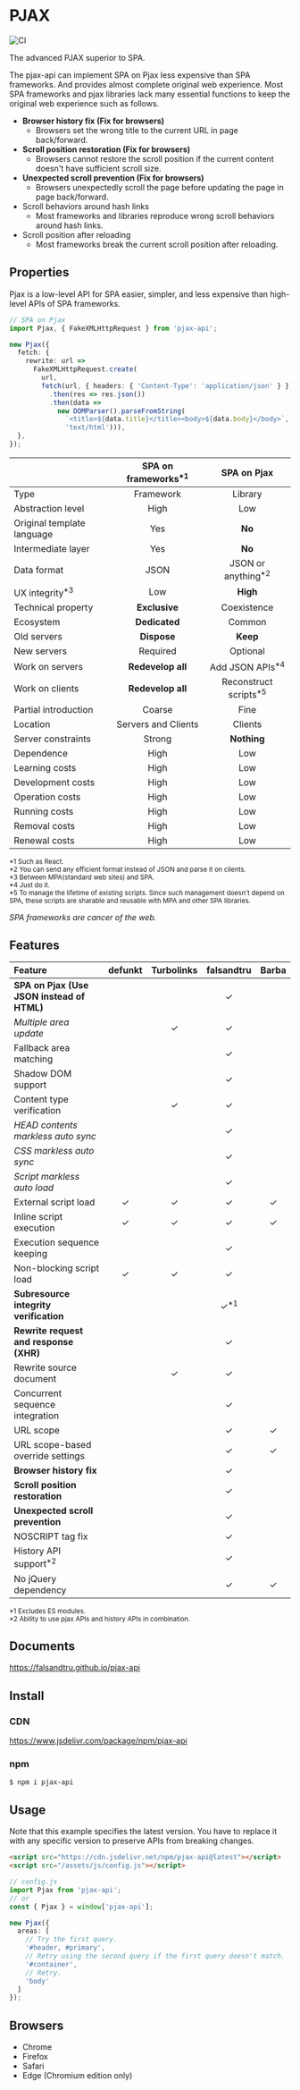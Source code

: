 # PJAX

![CI](https://github.com/falsandtru/pjax-api/workflows/CI/badge.svg)

The advanced PJAX superior to SPA.

The pjax-api can implement SPA on Pjax less expensive than SPA frameworks.
And provides almost complete original web experience.
Most SPA frameworks and pjax libraries lack many essential functions to keep the original web experience such as follows.

- **Browser history fix (Fix for browsers)**
  - Browsers set the wrong title to the current URL in page back/forward.
- **Scroll position restoration (Fix for browsers)**
  - Browsers cannot restore the scroll position if the current content doesn't have sufficient scroll size.
- **Unexpected scroll prevention (Fix for browsers)**
  - Browsers unexpectedly scroll the page before updating the page in page back/forward.
- Scroll behaviors around hash links
  - Most frameworks and libraries reproduce wrong scroll behaviors around hash links.
- Scroll position after reloading
  - Most frameworks break the current scroll position after reloading.

## Properties

Pjax is a low-level API for SPA easier, simpler, and less expensive than high-level APIs of SPA frameworks.

```ts
// SPA on Pjax
import Pjax, { FakeXMLHttpRequest } from 'pjax-api';

new Pjax({
  fetch: {
    rewrite: url =>
      FakeXMLHttpRequest.create(
        url,
        fetch(url, { headers: { 'Content-Type': 'application/json' } })
          .then(res => res.json())
          .then(data =>
            new DOMParser().parseFromString(
              `<title>${data.title}</title><body>${data.body}</body>`,
              'text/html'))),
  },
});
```

||SPA on frameworks<sup>\*1</sup>|SPA on Pjax|
|:-----|:---------------:|:---------:|
|Type|Framework|Library|
|Abstraction level|High|Low|
|Original template language|Yes|**No**|
|Intermediate layer|Yes|**No**|
|Data format|JSON|JSON or anything<sup>\*2</sup>|
|UX integrity<sup>\*3</sup>|Low|**High**|
|Technical property|**Exclusive**|Coexistence|
|Ecosystem|**Dedicated**|Common|
|Old servers|**Dispose**|**Keep**|
|New servers|Required|Optional|
|Work on servers|**Redevelop all**|Add JSON APIs<sup>\*4</sup>|
|Work on clients|**Redevelop all**|Reconstruct scripts<sup>\*5</sup>|
|Partial introduction|Coarse|Fine|
|Location|Servers and Clients|Clients|
|Server constraints|Strong|**Nothing**|
|Dependence|High|Low|
|Learning costs|High|Low|
|Development costs|High|Low|
|Operation costs|High|Low|
|Running costs|High|Low|
|Removal costs|High|Low|
|Renewal costs|High|Low|

<small>*1 Such as React.</small><br>
<small>*2 You can send any efficient format instead of JSON and parse it on clients.</small><br>
<small>*3 Between MPA(standard web sites) and SPA.</small><br>
<small>*4 Just do it.</small><br>
<small>*5 To manage the lifetime of existing scripts. Since such management doesn't depend on SPA, these scripts are sharable and reusable with MPA and other SPA libraries.</small><br>

*SPA frameworks are cancer of the web.*

## Features

|Feature|defunkt|Turbolinks|falsandtru|Barba|
|:------|:-----:|:--------:|:--------:|:---:|
|**SPA on Pjax (Use JSON instead of HTML)**| | |✓| |
|*Multiple area update*| |✓|✓| |
|Fallback area matching| | |✓| |
|Shadow DOM support| | |✓| |
|Content type verification| |✓|✓| |
|*HEAD contents markless auto sync*| | |✓| |
|*CSS markless auto sync*| | |✓| |
|*Script markless auto load*| | |✓| |
|External script load|✓|✓|✓|✓|
|Inline script execution|✓|✓|✓|✓|
|Execution sequence keeping| | |✓| |
|Non-blocking script load|✓|✓|✓| |
|**Subresource integrity verification**| | |✓<sup>\*1</sup>| |
|**Rewrite request and response (XHR)**| | |✓| |
|Rewrite source document| |✓|✓| |
|Concurrent sequence integration| | |✓| |
|URL scope| | |✓|✓|
|URL scope-based override settings| | |✓|✓|
|**Browser history fix**| | |✓| |
|**Scroll position restoration**| | |✓| |
|**Unexpected scroll prevention**| | |✓| |
|NOSCRIPT tag fix| | |✓| |
|History API support<sup>\*2</sup>| | |✓| |
|No jQuery dependency| | |✓|✓|

<small>*1 Excludes ES modules.</small><br>
<small>*2 Ability to use pjax APIs and history APIs in combination.</small><br>

## Documents

https://falsandtru.github.io/pjax-api

## Install

### CDN

https://www.jsdelivr.com/package/npm/pjax-api

### npm

```
$ npm i pjax-api
```

## Usage

Note that this example specifies the latest version. You have to replace it with any specific version to preserve APIs from breaking changes.

```html
<script src="https://cdn.jsdelivr.net/npm/pjax-api@latest"></script>
<script src="/assets/js/config.js"></script>
```

```ts
// config.js
import Pjax from 'pjax-api';
// or
const { Pjax } = window['pjax-api'];

new Pjax({
  areas: [
    // Try the first query.
    '#header, #primary',
    // Retry using the second query if the first query doesn't match.
    '#container',
    // Retry.
    'body'
  ]
});
```

## Browsers

- Chrome
- Firefox
- Safari
- Edge (Chromium edition only)

